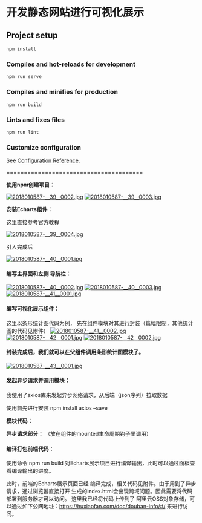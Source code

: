 # 开发静态网站进行可视化展示

## Project setup
```
npm install
```

### Compiles and hot-reloads for development
```
npm run serve
```

### Compiles and minifies for production
```
npm run build
```

### Lints and fixes files
```
npm run lint
```

### Customize configuration
See [Configuration Reference](https://cli.vuejs.org/config/).

=======================================

**使用npm创建项目：**

[![2018010587-__39__0002.jpg](https://media.everdo.cn/tank/pic-bed/2021/03/02/2018010587-__39__0002.jpg)](https://up.media.everdo.cn/image/Fffx)
[![2018010587-__39__0003.jpg](https://media.everdo.cn/tank/pic-bed/2021/03/02/2018010587-__39__0003.jpg)](https://up.media.everdo.cn/image/F1Ni)

**安装Echarts组件：**

这里直接参考官方教程

[![2018010587-__39__0004.jpg](https://media.everdo.cn/tank/pic-bed/2021/03/02/2018010587-__39__0004.jpg)](https://up.media.everdo.cn/image/FMt4)

引入完成后

[![2018010587-__40__0001.jpg](https://media.everdo.cn/tank/pic-bed/2021/03/02/2018010587-__40__0001.jpg)](https://up.media.everdo.cn/image/FyIM)


#### 编写主界面和左侧 导航栏：

[![2018010587-__40__0002.jpg](https://media.everdo.cn/tank/pic-bed/2021/03/02/2018010587-__40__0002.jpg)](https://up.media.everdo.cn/image/FCls)
[![2018010587-__40__0003.jpg](https://media.everdo.cn/tank/pic-bed/2021/03/02/2018010587-__40__0003.jpg)](https://up.media.everdo.cn/image/FTrY)
[![2018010587-__41__0001.jpg](https://media.everdo.cn/tank/pic-bed/2021/03/02/2018010587-__41__0001.jpg)](https://up.media.everdo.cn/image/FXva)

#### 编写可视化展示组件：

这里以条形统计图代码为例， 先在组件模块对其进行封装（篇幅限制，其他统计图的代码见附件）
[![2018010587-__41__0002.jpg](https://media.everdo.cn/tank/pic-bed/2021/03/02/2018010587-__41__0002.jpg)](https://up.media.everdo.cn/image/FpV3)
[![2018010587-__42__0001.jpg](https://media.everdo.cn/tank/pic-bed/2021/03/02/2018010587-__42__0001.jpg)](https://up.media.everdo.cn/image/FtfG)
[![2018010587-__42__0002.jpg](https://media.everdo.cn/tank/pic-bed/2021/03/02/2018010587-__42__0002.jpg)](https://up.media.everdo.cn/image/F0jX)

#### 封装完成后，我们就可以在父组件调用条形统计图模块了。

[![2018010587-__43__0001.jpg](https://media.everdo.cn/tank/pic-bed/2021/03/02/2018010587-__43__0001.jpg)](https://up.media.everdo.cn/image/FsGI)


#### 发起异步请求并调用模块：

我使用了axios库来发起异步网络请求，从后端（json序列）拉取数据

使用前先进行安装 npm install axios –save

**模块代码：**

**异步请求部分：** （放在组件的mounted生命周期钩子里调用）


#### 编译打包前端代码：

使用命令 npm run build 对Echarts展示项目进行编译输出，此时可以通过面板查看编译输出的进度。

此时，前端的Echarts展示页面已经 编译完成，相关代码见附件。由于用到了异步请求，通过浏览器直接打开
生成的index.html会出现跨域问题。因此需要将代码部署到服务器才可以访问。 这里我已经将代码上传到了
阿里云OSS对象存储，可以通过如下公网地址：https://huxiaofan.com/doc/douban-info/#/ 来进行访问。
